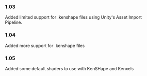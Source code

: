 ### 1.03
Added limited support for .kenshape files using Unity's Asset Import Pipeline.

### 1.04
Added more support for .kenshape files

### 1.05
Added some default shaders to use with KenSHape and Kenxels
